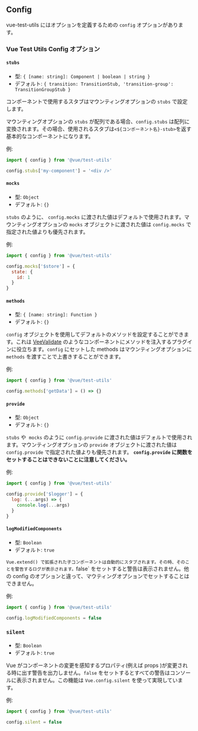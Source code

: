 ## Config

vue-test-utils にはオプションを定義するための `config` オプションがあります。

### Vue Test Utils Config オプション

#### `stubs`

- 型: `{ [name: string]: Component | boolean | string }`
- デフォルト: `{ transition: TransitionStub, 'transition-group': TransitionGroupStub }`

コンポーネントで使用するスタブはマウンティングオプションの `stubs` で設定します。

マウンティングオプションの `stubs` が配列である場合、`config.stubs` は配列に変換されます。その場合、使用されるスタブは`<${コンポーネント名}-stub>`を返す基本的なコンポーネントになります。

例:

```js
import { config } from '@vue/test-utils'

config.stubs['my-component'] = '<div />'
```

#### `mocks`

- 型: `Object`
- デフォルト: `{}`

`stubs` のように、 `config.mocks` に渡された値はデフォルトで使用されます。マウンティングオプションの `mocks` オブジェクトに渡された値は `config.mocks` で指定された値よりも優先されます。

例:

```js
import { config } from '@vue/test-utils'

config.mocks['$store'] = {
  state: {
    id: 1
  }
}
```

#### `methods`

- 型: `{ [name: string]: Function }`
- デフォルト: `{}`

`config` オブジェクトを使用してデフォルトのメソッドを設定することができます。これは [VeeValidate](https://vee-validate.logaretm.com/) のようなコンポーネントにメソッドを注入するプラグインに役立ちます。`config` にセットした methods はマウンティングオプションに `methods` を渡すことで上書きすることができます。

例:

```js
import { config } from '@vue/test-utils'

config.methods['getData'] = () => {}
```

#### `provide`

- 型: `Object`
- デフォルト: `{}`

`stubs` や  `mocks` のように `config.provide` に渡された値はデフォルトで使用されます。マウンティングオプションの `provide` オブジェクトに渡された値は `config.provide` で指定された値よりも優先されます。 **`config.provide` に関数をセットすることはできないことに注意してください。**

例:

```js
import { config } from '@vue/test-utils'

config.provide['$logger'] = {
  log: (...args) => {
    console.log(...args)
  }
}
```

#### `logModifiedComponents`

- 型: `Boolean`
- デフォルト: `true`

`Vue.extend() で拡張された子コンポーネントは自動的にスタブされます。その時、そのことを警告するログが表示されます。`false` をセットすると警告は表示されません。他の config のオプションと違って、マウティングオプションでセットすることはできません。

例:

```js
import { config } from '@vue/test-utils'

config.logModifiedComponents = false
```

### `silent`

- 型: `Boolean`
- デフォルト: `true`

Vue がコンポーネントの変更を感知するプロパティ(例えば props )が変更される時に出す警告を出力しません。`false` をセットするとすべての警告はコンソールに表示されません。この機能は `Vue.config.silent` を使って実現しています。

例:

```js
import { config } from '@vue/test-utils'

config.silent = false
```
